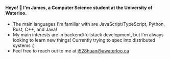 #### Heyo! 👋 I'm James, a Computer Science student at the University of Waterloo.

-  The main languages I'm familiar with are JavaScript/TypeScript, Python, Rust, C++,  and Java!
-  My main interests are in backend/fullstack development, but I'm always looking to learn new things! Currently trying to spec into distributed systems :)
-  Feel free to reach out to me at j528huan@uwaterloo.ca

